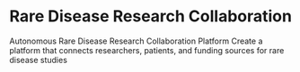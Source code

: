 # Rare Disease Research Collaboration
 Autonomous Rare Disease Research Collaboration Platform Create a platform that connects researchers, patients, and funding sources for rare disease studies
